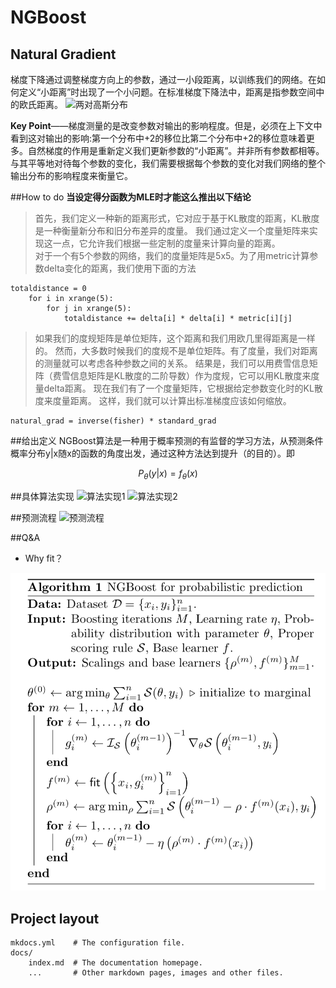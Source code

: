 # NGBoost
<script type="text/javascript" src="http://cdn.mathjax.org/mathjax/latest/MathJax.js?config=default"></script>

## Natural Gradient

梯度下降通过调整梯度方向上的参数，通过一小段距离，以训练我们的网络。在如何定义“小距离”时出现了一个小问题。在标准梯度下降法中，距离是指参数空间中的欧氏距离。
![两对高斯分布]()

**Key Point**——梯度测量的是改变参数对输出的影响程度。但是，必须在上下文中看到这对输出的影响:第一个分布中+2的移位比第二个分布中+2的移位意味着更多。自然梯度的作用是重新定义我们更新参数的“小距离”。并非所有参数都相等。与其平等地对待每个参数的变化，我们需要根据每个参数的变化对我们网络的整个输出分布的影响程度来衡量它。

##How to do
**当设定得分函数为MLE时才能这么推出以下结论**
>首先，我们定义一种新的距离形式，它对应于基于KL散度的距离，KL散度是一种衡量新分布和旧分布差异的度量。
我们通过定义一个度量矩阵来实现这一点，它允许我们根据一些定制的度量来计算向量的距离。    
对于一个有5个参数的网络，我们的度量矩阵是5x5。为了用metric计算参数delta变化的距离，我们使用下面的方法
```
totaldistance = 0  
    for i in xrange(5):  
        for j in xrange(5):
            totaldistance += delta[i] * delta[i] * metric[i][j]
```
>如果我们的度规矩阵是单位矩阵，这个距离和我们用欧几里得距离是一样的。
然而，大多数时候我们的度规不是单位矩阵。有了度量，我们对距离的测量就可以考虑各种参数之间的关系。
结果是，我们可以用费雪信息矩阵（费雪信息矩阵是KL散度的二阶导数）作为度规，它可以用KL散度来度量delta距离。
现在我们有了一个度量矩阵，它根据给定参数变化时的KL散度来度量距离。
这样，我们就可以计算出标准梯度应该如何缩放。
```
natural_grad = inverse(fisher) * standard_grad  
```

##给出定义
NGBoost算法是一种用于概率预测的有监督的学习方法，从预测条件概率分布y|x随x的函数的角度出发，通过这种方法达到提升（的目的）。即

$$ P_{\theta }\left (y|x \right ) = f_{\theta }\left ( x\right ) $$

##具体算法实现
![算法实现1]()
![算法实现2]()

##预测流程
![预测流程]()

##Q&A
* Why fit？





![NGBoost图片](https://github.com/delovels/de-wiki/raw/master/resource/picture/NGBoost%20for%20probabilistic%20prediction.png)

## Project layout

    mkdocs.yml    # The configuration file.
    docs/
        index.md  # The documentation homepage.
        ...       # Other markdown pages, images and other files.
